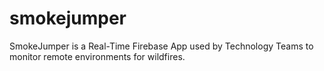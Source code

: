 # smokejumper
SmokeJumper is a Real-Time Firebase App used by Technology Teams to monitor remote environments for wildfires.
